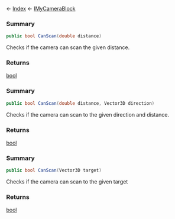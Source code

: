 ← [Index](Api-Index) ← [IMyCameraBlock](Sandbox.ModAPI.Ingame.IMyCameraBlock)

### Summary

```csharp
public bool CanScan(double distance)
```

Checks if the camera can scan the given distance.

### Returns

[bool](System.Boolean)



### Summary

```csharp
public bool CanScan(double distance, Vector3D direction)
```

Checks if the camera can scan to the given direction and distance.

### Returns

[bool](System.Boolean)



### Summary

```csharp
public bool CanScan(Vector3D target)
```

Checks if the camera can scan to the given target

### Returns

[bool](System.Boolean)




